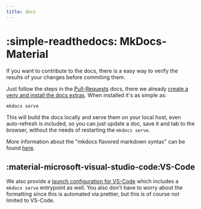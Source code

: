 ```yaml
---
title: docs
---
```


# :simple-readthedocs: MkDocs-Material

If you want to contribute to the docs, there is a easy way to verify the results
of your changes before commiting them.

Just follow the steps in the [Pull-Requests](010_PULL_REQUEST.md) docs, there we
already
[create a venv and install the docs extras](010_PULL_REQUEST.md#install-in-editable-mode).
When installed it's as simple as:

```sh
mkdocs serve
```

This will build the docs locally and serve them on your local host, even
auto-refresh is included, so you can just update a doc, save it and tab to the
browser, without the needs of restarting the `mkdocs serve`.

More information about the "mkdocs flavored markdown syntax" can be found
[here](https://squidfunk.github.io/mkdocs-material/reference/).

## :material-microsoft-visual-studio-code:VS-Code

We also provide a
[launch configuration for VS-Code](../IDE-Settings/vs-code.md#launchjson) which
includes a `mkdocs serve` entrypoint as well. You also don't have to worry about
the formatting since this is automated via prettier, but this is of course not
limited to VS-Code.
